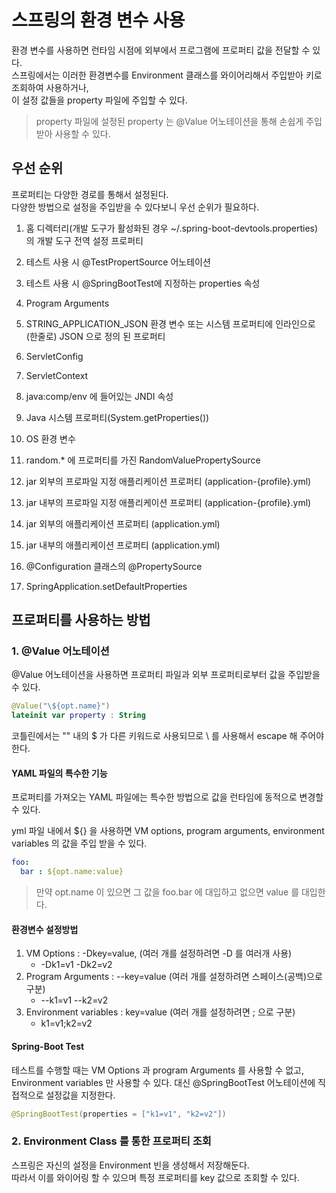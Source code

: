 # 스프링의 환경 변수 사용
환경 변수를 사용하면 런타임 시점에 외부에서 프로그램에 프로퍼티 값을 전달할 수 있다.   
스프링에서는 이러한 환경변수를 Environment 클래스를 와이어리해서 주입받아 키로 조회하여 사용하거나,   
이 설정 값들을 property 파일에 주입할 수 있다.

> property 파일에 설정된 property 는 @Value 어노테이션을 통해 손쉽게 주입받아 사용할 수 있다.   

## 우선 순위
프로퍼티는 다양한 경로를 통해서 설정된다.    
다양한 방법으로 설정을 주입받을 수 있다보니 우선 순위가 필요하다.   

1. 홈 디렉터리(개발 도구가 활성화된 경우 ~/.spring-boot-devtools.properties) 의 개발 도구 전역 설정 프로퍼티
2. 테스트 사용 시 @TestPropertSource 어노테이션
3. 테스트 사용 시 @SpringBootTest에 지정하는 properties 속성
4. Program Arguments
5. STRING_APPLICATION_JSON 환경 변수 또는 시스템 프로퍼티에 인라인으로(한줄로) JSON 으로 정의 된 프로퍼티

6. ServletConfig
7. ServletContext
8. java:comp/env 에 들어있는 JNDI 속성
9. Java 시스템 프로퍼티(System.getProperties())
10. OS 환경 변수
11. random.* 에 프로퍼티를 가진 RandomValuePropertySource

12. jar 외부의 프로파일 지정 애플리케이션 프로퍼티 (application-{profile}.yml)
13. jar 내부의 프로파일 지정 애플리케이션 프로퍼티 (application-{profile}.yml)
14. jar 외부의 애플리케이션 프로퍼티 (application.yml)
15. jar 내부의 애플리케이션 프로퍼티 (application.yml)

16. @Configuration 클래스의 @PropertySource
17. SpringApplication.setDefaultProperties 

## 프로퍼티를 사용하는 방법
### 1. @Value 어노테이션
@Value 어노테이션을 사용하면 프로퍼티 파일과 외부 프로퍼티로부터 값을 주입받을 수 있다.

```kotlin
@Value("\${opt.name}")
lateinit var property : String
```

코틀린에서는 "" 내의 $ 가 다른 키워드로 사용되므로 \ 를 사용해서 escape 해 주어야 한다.     

#### YAML 파일의 특수한 기능
프로퍼티를 가져오는 YAML 파일에는 특수한 방법으로 값을 런타임에 동적으로 변경할 수 있다.

yml 파일 내에서 ${} 을 사용하면 VM options, program arguments, environment variables 의 값을 주입 받을 수 있다. 

```yaml
foo:
  bar : ${opt.name:value}
```

> 만약 opt.name 이 있으면 그 값을 foo.bar 에 대입하고 없으면 value 를 대입한다.

#### 환경변수 설정방법
1. VM Options : -Dkey=value, (여러 개를 설정하려면 -D 를 여러개 사용)
    * -Dk1=v1 -Dk2=v2
2. Program Arguments : --key=value (여러 개를 설정하려면 스페이스(공백)으로 구분)
    * --k1=v1 --k2=v2
3. Environment variables : key=value (여러 개를 설정하려면 ; 으로 구분)
    * k1=v1;k2=v2

#### Spring-Boot Test
테스트를 수행할 때는 VM Options 과 program Arguments 를 사용할 수 없고,   
Environment variables 만 사용할 수 있다. 
대신 @SpringBootTest 어노테이션에 직접적으로 설정값을 지정한다.

```kotlin
@SpringBootTest(properties = ["k1=v1", "k2=v2"])
```

### 2. Environment Class 를 통한 프로퍼티 조회
스프링은 자신의 설정을 Environment 빈을 생성해서 저장해둔다.   
따라서 이를 와이어링 할 수 있으며 특정 프로퍼티를 key 값으로 조회할 수 있다.   

